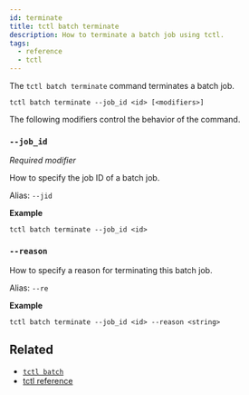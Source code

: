 ```yaml
---
id: terminate
title: tctl batch terminate
description: How to terminate a batch job using tctl.
tags:
  - reference
  - tctl
---
```


The `tctl batch terminate` command terminates a batch job.

`tctl batch terminate --job_id <id> [<modifiers>]`

The following modifiers control the behavior of the command.

### `--job_id`

_Required modifier_

How to specify the job ID of a batch job.

Alias: `--jid`

**Example**

```
tctl batch terminate --job_id <id>
```

### `--reason`

How to specify a reason for terminating this batch job.

Alias: `--re`

**Example**

```
tctl batch terminate --job_id <id> --reason <string>
```

## Related

- [`tctl batch`](../batch)
- [tctl reference](/docs/reference/tctl)
